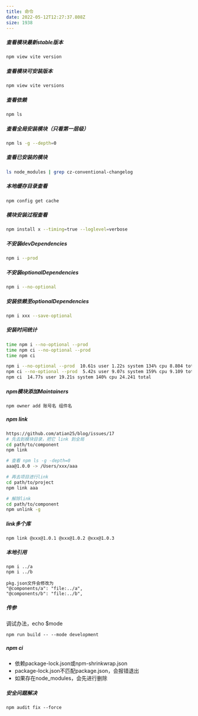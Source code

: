 ```yaml
---
title: 命令
date: 2022-05-12T12:27:37.808Z
size: 1938
---
```

##### 查看模块最新stable版本
```sh
npm view vite version
```

##### 查看模块可安装版本
```sh
npm view vite versions
```

##### 查看依赖
```sh
npm ls
```

##### 查看全局安装模块（只看第一层级）
```sh
npm ls -g --depth=0
```

##### 查看已安装的模块

```sh
ls node_modules | grep cz-conventional-changelog
```

##### 本地缓存目录查看

```sh
npm config get cache
```

##### 模块安装过程查看

```sh
npm install x --timing=true --loglevel=verbose
```

##### 不安装devDependencies

```sh
npm i --prod
```

##### 不安装optionalDependencies

```sh
npm i --no-optional
```

##### 安装依赖至optionalDependencies

```sh
npm i xxx --save-optional
```

##### 安装时间统计

```sh
time npm i --no-optional --prod
time npm ci --no-optional --prod
time npm ci

npm i --no-optional --prod  10.61s user 1.22s system 134% cpu 8.804 total
npm ci --no-optional --prod  5.42s user 9.07s system 159% cpu 9.109 total
npm ci  14.77s user 19.21s system 140% cpu 24.241 total
```

##### npm模块添加Maintainers
```sh
npm owner add 账号名 组件名
```

##### npm link
```sh
https://github.com/atian25/blog/issues/17
# 先去到模块目录，把它 link 到全局
cd path/to/component
npm link

# 查看 npm ls -g -depth=0
aaa@1.0.0 -> /Users/xxx/aaa

# 再去项目进行link
cd path/to/project
npm link aaa

# 解除link
cd path/to/component
npm unlink -g
```

##### link多个库
```
npm link @xxx@1.0.1 @xxx@1.0.2 @xxx@1.0.3
```

##### 本地引用
```
npm i ../a
npm i ../b

pkg.json文件会修改为
"@components/a": "file:../a",
"@components/b": "file:../b",
```
##### 传参
调试办法，echo $mode
```
npm run build -- --mode development 
```

##### npm ci

- 依赖package-lock.json或npm-shrinkwrap.json
- package-lock.json不匹配package.json，会报错退出
- 如果存在node_modules，会先进行删除

##### 安全问题解决

```
npm audit fix --force
```

